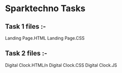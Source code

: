 # Sparktechno Tasks
## Task 1 files :- 
Landing Page.HTML
Landing Page.CSS

## Task 2 files :- 
Digital Clock.HTML/n
Digital Clock.CSS
Digital Clock.JS

